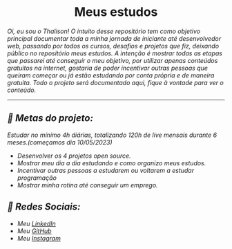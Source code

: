 <h1 align="center">Meus estudos</h1>

<p><em>Oi, eu sou o Thalison! O intuito desse repositório tem como objetivo principal documentar toda a minha jornada de iniciante até desenvolvedor web, passando por todos os cursos, desafios e projetos que fiz, deixando público no repositório meus estudos. A intenção é mostrar todas as etapas que passarei até conseguir o meu objetivo, por utilizar apenas conteúdos gratuitos na internet, gostaria de poder incentivar outras pessoas que queiram começar ou já estão estudando por conta própria e de maneira gratuita. Todo o projeto será documentado aqui, fique à vontade para ver o conteúdo. 
  
 <hr>
  
 <h2>📝 Metas do projeto:</h2>
 <p>Estudar no mínimo 4h diárias, totalizando 120h de live mensais durante 6 meses.(começamos dia 10/05/2023)</p>
  <ul>
    <li> Desenvolver os 4 projetos open source.</li>
    <li>Mostrar meu dia a dia estudando e como organizo meus estudos.</li>
    <li>Incentivar outras pessoas a estudarem ou voltarem a estudar programação</li>
    <li> Mostrar minha rotina até conseguir um emprego.</li>
  </ul>
  
  
  ## :iphone: Redes Sociais:
* Meu [LinkedIn](https://www.linkedin.com/in/thalison-moreira)
* Meu [GitHub](https://github.com/thalisonsilva)
* Meu [Instagram](https://www.instagram.com/devthalis/)
  
  
